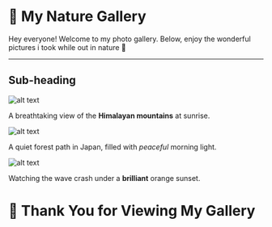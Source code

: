# 🌿 My Nature Gallery

Hey everyone! Welcome to my photo gallery.
Below, enjoy the wonderful pictures i took while out in nature 🌳

--- 
## Sub-heading
![alt text](https://cdn.britannica.com/74/114874-050-6E04C88C/North-Face-Mount-Everest-Tibet-Autonomous-Region.jpg)

A breathtaking view of the **Himalayan mountains** at sunrise.



![alt text](https://cdn.expeditions.com/globalassets/expedition-stories/the-ancient-forest-on-japans-yakushima-island/shutterstock_423304240.jpg?width=1920&height=1080&mode=crop&scale=none&quality=50)

A quiet forest path in Japan, filled with *peaceful* morning light.

![alt text]( https://i.pinimg.com/736x/c3/53/8d/c3538d7ef943e6715e07f841b3525e36.jpg)

Watching the wave crash under a **brilliant** orange sunset.

# 🌺 Thank You for Viewing My Gallery